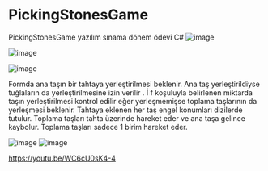 # PickingStonesGame
PickingStonesGame yazılım sınama dönem ödevi
C#
![image](https://user-images.githubusercontent.com/61920968/157396879-3f2b823d-6b7f-4522-a520-fdcc8c0ec205.png)

![image](https://user-images.githubusercontent.com/61920968/157396835-2572f0c2-39a3-4f99-8e5d-6d68a16f1a3b.png)

![image](https://user-images.githubusercontent.com/61920968/157396949-c4b0b7bf-9325-4f50-8984-90dd5098f5d8.png)

Formda ana taşın bir tahtaya yerleştirilmesi beklenir. Ana taş yerleştirildiyse tuğlaların da yerleştirilmesine izin verilir . İ f koşuluyla belirlenen miktarda taşın yerleştirilmesi kontrol edilir eğer yerleşmemişse toplama taşlarının da yerleşmesi beklenir. Tahtaya eklenen her taş engel konumları dizilerde tutulur. Toplama taşları tahta üzerinde hareket eder ve ana taşa gelince kaybolur. Toplama taşları sadece 1 birim hareket eder.



![image](https://user-images.githubusercontent.com/61920968/157397077-11530fef-fef2-4b49-9ae4-36850fa084db.png)
![image](https://user-images.githubusercontent.com/61920968/157397109-7e31331b-d74a-4123-bc88-2210f397e903.png)

https://youtu.be/WC6cU0sK4-4
